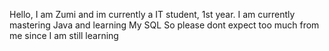 Hello, I am Zumi and im currently a IT student, 1st year. I am currently mastering Java and learning My SQL
So please dont expect too much from me since I am still learning
